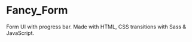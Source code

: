 # Fancy_Form
Form UI with progress bar. Made with HTML, CSS transitions with Sass &amp; JavaScript. 
